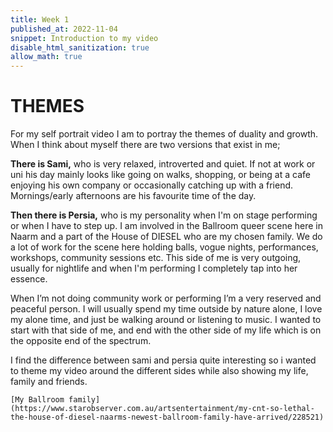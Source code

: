 ```yaml
---
title: Week 1
published_at: 2022-11-04
snippet: Introduction to my video  
disable_html_sanitization: true
allow_math: true
---
```


#  THEMES

For my self portrait video I am to portray the themes of duality and growth. 
When I think about myself there are two versions that exist in me;

**There is Sami,** who is very relaxed, introverted and quiet. If not at work or uni his day mainly looks like going on walks, shopping, or being at a cafe enjoying his own company or occasionally catching up with a friend. Mornings/early afternoons are his favourite time of the day. 

**Then there is Persia,** who is my personality when I'm on stage performing or when I have to step up. 
I am involved in the Ballroom queer scene here in Naarm and a part of the House of DIESEL who are my chosen family. We do a lot of work for the scene here holding balls, vogue nights, performances, workshops, community sessions etc. This side of me is very outgoing, usually for nightlife and when I'm performing I completely tap into her essence. 

When I’m not doing community work or performing I’m a very reserved and peaceful person. I will usually spend my time outside by nature alone, I love my alone time, and just be walking around or listening to music. I wanted to start with that side of me, and end with the other side of my life which is on the opposite end of the spectrum. 

I find the difference between sami and persia quite interesting so i wanted to theme my video around the different sides while also showing my life, family and friends. 

 `[My Ballroom family](https://www.starobserver.com.au/artsentertainment/my-cnt-so-lethal-the-house-of-diesel-naarms-newest-ballroom-family-have-arrived/228521)`





